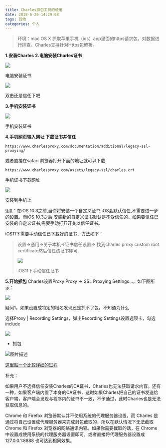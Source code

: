 ```yaml
---
title: Charles抓包工具的使用
date: 2018-6-26 14:29:08
tags: 其他
categories: 个人
---
```


> 环境：mac OS X 
> 抓取苹果手机（ios）app里面的https请求包，对数据进行排查。Charles支持针对Https包解析。

**1.安装Charles**
**2.电脑安装Charles证书**

![](daily13/1901430-a2e383a5c13faeed.png)

电脑安装证书

![](daily13/1901430-645b0affc6d31940.jpeg)

双击还是信任下吧

**3.手机安装证书**

![](daily13/1901430-ae1660183e196ded.png)

手机安装证书

**4.手机网页输入网址 下载证书并信任**

```
https://www.charlesproxy.com/documentation/additional/legacy-ssl-proxying/
```
或者直接在safari 浏览器打开下面的地址就可以下载

```
https://www.charlesproxy.com/assets/legacy-ssl/charles.crt
```

手机证书下载网址

![](daily13/1901430-7bc4aeef100b2746.png)

安装到手机上

`注意`：在iOS 10.3之前,当你将安装一个自定义证书,iOS会默认信任,不需要进一步的设置。而iOS 10.3之后,安装新的自定义证书默认是不受信任的。如果要信任已安装的自定义证书,需要手动打开开关以信任证书。

iOS11下需要手动信任已下载好的证书，方法如下：

> 设置->通用->关于本机->证书信任设置-> 找到charles proxy custom root certificate然后信任该证书即可.
> 
> ![](daily13/1901430-c23912a0181d3ebf.jpeg)
> 
> iOS11下手动信任证书

**5.开始抓包**
 Charles设置Proxy
 Proxy -> SSL Proxying Settings...，如下图所示：

![](daily13/1901430-1d6e60dbb846cb29.png)

疑问1，如果设置成特定的域名发现还是抓不了包，不知道为什么

选择Proxy | Recording Settings，弹出Recording Settings设置选项卡，勾选include

![](daily13/1901430-2c289b1801e24d68.png)

-   抓包
    
![图片描述](daily13/2622600698-572c09c3f1858_articlex.jpeg "图片描述")
    

[这里贴一个比较详细的过程](http://blog.devtang.com/2015/11/14/charles-introduction/)

补充：

如果用户不选择信任安装Charles的CA证书，Charles也无法获取请求内容。还有一种，如果客户端内置了本身的CA证书，这时如果Charles把自己的证书发送给客户端，客户端会发现与程序内的证书不一致，不予通过，此时Charles也是无法获取信息的。

Chrome 和 Firefox 浏览器默认并不使用系统的代理服务器设置，而 Charles 是通过将自己设置成代理服务器来完成封包截取的，所以在默认情况下无法截取 Chrome 和 Firefox 浏览器的网络通讯内容。如果你需要截取的话，在 Chrome 中设置成使用系统的代理服务器设置即可，或者直接将代理服务器设置成 127.0.0.1:8888 也可达到相同效果。